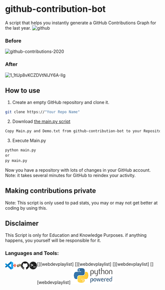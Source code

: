 # github-contribution-bot
A script that helps you instantly generate a GitHub Contributions Graph for the last year.
![github](https://user-images.githubusercontent.com/64314222/93706374-380d5580-fb43-11ea-8a99-3a6827940e64.gif)

### Before
![github-contributions-2020](https://user-images.githubusercontent.com/64314222/159119338-d2ed3aa4-7f0a-4f20-b955-cf300e810414.png)

### After
![1_1tUp8vKCZDVtNIJY6A-Ilg](https://user-images.githubusercontent.com/64314222/159119361-295b8e7e-fad5-4124-a506-7f0aca8deb90.png)


## How to use
1. Create an empty GitHub repository and clone it.
```sh
git clone https://"Your Repo Name"
```
2. Download [the main.py script](https://github.com/cludes/github-contributions/archive/master.zip)
```sh
Copy Main.py and Demo.txt from github-contribution-bot to your Repository.
```
3. Execute Main.py
```sh
python main.py
or
py main.py
```
Now you have a repository with lots of changes in your GitHub account.
Note: it takes several minutes for GitHub to reindex your activity.

## Making contributions private
Note: This script is only used to pad stats, you may or may not get better at coding by using this.

## Disclaimer
This Script is only for Education and Knowledge Purposes.
if anything happens, you yourself will be responsible for it.

### Languages and Tools:

[<img align="left" alt="Visual Studio Code" width="26px" src="https://raw.githubusercontent.com/github/explore/80688e429a7d4ef2fca1e82350fe8e3517d3494d/topics/visual-studio-code/visual-studio-code.png" />][webdevplaylist]
[<img align="left" alt="Git" width="26px" src="https://raw.githubusercontent.com/github/explore/80688e429a7d4ef2fca1e82350fe8e3517d3494d/topics/git/git.png" />][webdevplaylist]
[<img align="left" alt="GitHub" width="26px" src="https://raw.githubusercontent.com/github/explore/78df643247d429f6cc873026c0622819ad797942/topics/github/github.png" />][webdevplaylist]
[<img align="left" alt="Terminal" width="26px" src="https://raw.githubusercontent.com/github/explore/80688e429a7d4ef2fca1e82350fe8e3517d3494d/topics/terminal/terminal.png" />][webdevplaylist]
![Python Powered Logo](https://raw.githubusercontent.com/willtheorangeguy/Python-Logo-Widgets/master/pythonpoweredlengthgif.gif)